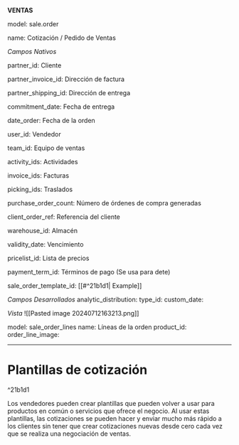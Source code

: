 
**VENTAS**

model: sale.order

name: Cotización / Pedido de Ventas

*Campos Nativos*

partner_id: Cliente

partner_invoice_id: Dirección de factura

partner_shipping_id: Dirección de entrega

commitment_date: Fecha de entrega

date_order: Fecha de la orden

user_id: Vendedor

team_id: Equipo de ventas

activity_ids: Actividades

invoice_ids: Facturas

picking_ids: Traslados

purchase_order_count: Número de órdenes de compra generadas

client_order_ref: Referencia del cliente

warehouse_id: Almacén

validity_date: Vencimiento

pricelist_id: Lista de precios

payment_term_id: Términos de pago (Se usa para dete)

sale_order_template_id: [[#^21b1d1| Example]]



*Campos Desarrollados*
analytic_distribution:
type_id:
custom_date:

*Vista*
![[Pasted image 20240712163213.png]]

model: sale_order_lines
name: Líneas de la orden
product_id:
order_line_image:








---


# Plantillas de cotización

^21b1d1


Los vendedores pueden crear plantillas que pueden volver a usar para productos en común o servicios que ofrece el negocio.
Al usar estas plantillas, las cotizaciones se pueden hacer y enviar mucho más rápido a los clientes sin tener que crear cotizaciones nuevas desde cero cada vez que se realiza una negociación de ventas.
